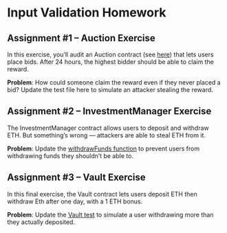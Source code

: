 # Input Validation Homework

## Assignment #1 – Auction Exercise

In this exercise, you’ll audit an Auction contract (see [here](./src/Auction.sol)) that lets users place bids. After 24 hours, the highest bidder should be able to claim the reward.

**Problem**: How could someone claim the reward even if they never placed a bid? Update the test file here to simulate an attacker stealing the reward.

 
## Assignment #2 – InvestmentManager Exercise

The InvestmentManager contract allows users to deposit and withdraw ETH. But something’s wrong — attackers are able to steal ETH from it.

**Problem**: Update the [withdrawFunds function](./src/InvestmentManager.sol) to prevent users from withdrawing funds they shouldn’t be able to.

 
## Assignment #3 – Vault Exercise

In this final exercise, the Vault contract lets users deposit ETH then withdraw Eth after one day, with a 1 ETH bonus.

**Problem**: Update the [Vault test](./test/Vault.t.sol) to simulate a user withdrawing more than they actually deposited.

 